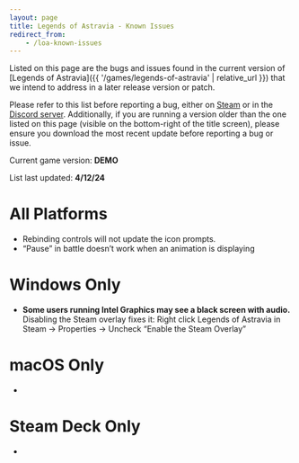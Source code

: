 ```yaml
---
layout: page
title: Legends of Astravia - Known Issues
redirect_from:
    - /loa-known-issues
---
```

Listed on this page are the bugs and issues found in the current version of [Legends of Astravia]({{ '/games/legends-of-astravia' | relative_url }}) that we intend to address in a later release version or patch.

Please refer to this list before reporting a bug, either on [Steam](https://steamcommunity.com/app/1233680/discussions/1/) or in the [Discord server](https://discord.com/invite/astravia). 
Additionally, if you are running a version older than the one listed on this page (visible on the bottom-right of the title screen), please ensure you download the most recent update before reporting a bug or issue.

Current game version: **DEMO**

List last updated: **4/12/24**

# All Platforms

- Rebinding controls will not update the icon prompts.
- “Pause” in battle doesn’t work when an animation is displaying

# Windows Only

- **Some users running Intel Graphics may see a black screen with audio.** Disabling the Steam overlay fixes it: Right click Legends of Astravia in Steam -> Properties -> Uncheck “Enable the Steam Overlay”

# macOS Only

- 

# Steam Deck Only

- 

